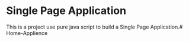 # Single Page Application

This is a project use pure java script to build a Single Page Application.# Home-Applience

